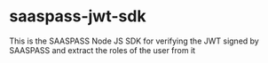 # saaspass-jwt-sdk
This is the SAASPASS Node JS SDK for verifying the JWT signed by SAASPASS and extract the roles of the user from it
